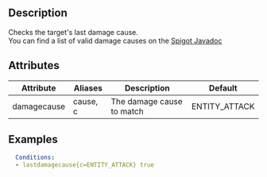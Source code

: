## Description
Checks the target's last damage cause.  
You can find a list of valid damage causes on the [Spigot Javadoc](https://hub.spigotmc.org/javadocs/spigot/org/bukkit/event/entity/EntityDamageEvent.DamageCause.html)


## Attributes

| Attribute | Aliases   | Description                                                          | Default |
|-----------|-----------|----------------------------------------------------------------------|---------|
| damagecause | cause, c | The damage cause to match                                     | ENTITY_ATTACK |


## Examples
```yaml
  Conditions:
  - lastdamagecause{c=ENTITY_ATTACK} true
```